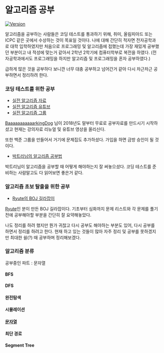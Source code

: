 # 알고리즘 공부

[![Version](https://img.shields.io/badge/Version-v0.0.1-brightgreen)](https://github.com/tony9402/Study-for-algorithm)

알고리즘을 공부하는 사람들은 코딩 테스트를 통과하기 위해, 취미, 올림피아드 또는 ICPC 같은 곳에서 수상하는 것이 목표일 것이다.  나에 대해 간단히 적자면 전자공학과로 대학 입학하였지만 처음으로 프로그래밍 및 알고리즘에 접했는데 가장 재밌게 공부했던 부분이고 내 적성에 맞는거 같아서 2학년 2학기에 컴퓨터학부로 복전을 하였다. (전자공학과에서도 프로그래밍을 하지만 알고리즘 및 프로그래밍을 혼자 공부하였다.)

급하게 많은 것을 공부하다 보니깐 너무 대충 공부하고 넘어간거 같아 다시 차근차근 공부하면서 정리하려 한다.

### 코딩 테스트를 위한 공부

 - [실전 알고리즘 자료](https://blog.encrypted.gg/category/%EA%B0%95%EC%A2%8C/%EC%8B%A4%EC%A0%84%20%EC%95%8C%EA%B3%A0%EB%A6%AC%EC%A6%98)
 - [실전 알고리즘 유튜브](https://www.youtube.com/channel/UCwFszkz9NbnQyQn5YbDf)
 - [실전 알고리즘 그룹](https://www.acmicpc.net/group/4490)

[BaaaaaaaaaaarkingDog](https://www.acmicpc.com/user/BaaaaaaaaaaarkingDog) 님이 2018년도 말부터 무료로 공부자료를 만드시기 시작하셨고 현재는 강의자료 리뉴얼 및 유튜브 영상을 올리신다.

또한 백준 그룹을 만들어서 거기에 문제집도 추가하셨다. 가입을 하면 금방 승인이 될 것이다.


 - [박트리님의 알고리즘 공부법](https://baactree.tistory.com/52)

 박트리님이 알고리즘을 공부할 때 어떻게 해야하는지 잘 써놓으셨다. 코딩 테스트를 준비하는 사람말고도 다 읽어보면 좋은거 같다.


### 알고리즘 초보 탈출을 위한 공부

 - [Ryute의 BOJ 길라잡이](https://ryute.tistory.com/m/33)

 [Ryute](https://www.acmicpc.com/user/ryute)인 분이 만든 BOJ 길라잡이다. 기초부터 심화까지 문제 리스트와 각 문제를 풀기 전에 공부해아할 부분을 간단히 잘 요약해놓았다.


나도 정리를 하려 했지만 뭔가 귀찮고 다시 공부도 해야하는 부분도 있어, 다시 공부를 하면서 정리를 하려고 한다. 현재 하고 있는 것들이 많아 자주 정리 및 공부를 못하겠지만 최대한 쉴(?) 때 공부하며 정리해보겠다.

### 알고리즘 분류

공부중인 파트 : 문자열

#### BFS

#### DFS

#### 완전탐색

#### 시뮬레이션

#### [문자열](./string)

#### 최단 경로

#### Segment Tree
